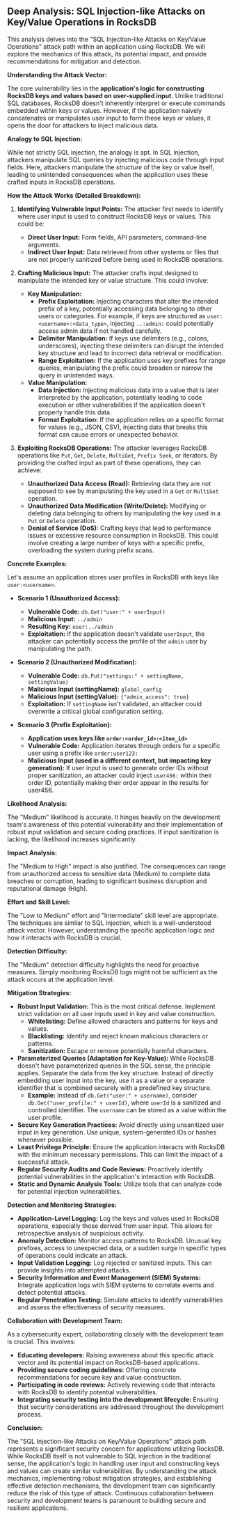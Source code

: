 ## Deep Analysis: SQL Injection-like Attacks on Key/Value Operations in RocksDB

This analysis delves into the "SQL Injection-like Attacks on Key/Value Operations" attack path within an application using RocksDB. We will explore the mechanics of this attack, its potential impact, and provide recommendations for mitigation and detection.

**Understanding the Attack Vector:**

The core vulnerability lies in the **application's logic for constructing RocksDB keys and values based on user-supplied input.** Unlike traditional SQL databases, RocksDB doesn't inherently interpret or execute commands embedded within keys or values. However, if the application naively concatenates or manipulates user input to form these keys or values, it opens the door for attackers to inject malicious data.

**Analogy to SQL Injection:**

While not strictly SQL injection, the analogy is apt. In SQL injection, attackers manipulate SQL queries by injecting malicious code through input fields. Here, attackers manipulate the *structure* of the key or value itself, leading to unintended consequences when the application uses these crafted inputs in RocksDB operations.

**How the Attack Works (Detailed Breakdown):**

1. **Identifying Vulnerable Input Points:** The attacker first needs to identify where user input is used to construct RocksDB keys or values. This could be:
    * **Direct User Input:** Form fields, API parameters, command-line arguments.
    * **Indirect User Input:** Data retrieved from other systems or files that are not properly sanitized before being used in RocksDB operations.

2. **Crafting Malicious Input:** The attacker crafts input designed to manipulate the intended key or value structure. This could involve:
    * **Key Manipulation:**
        * **Prefix Exploitation:** Injecting characters that alter the intended prefix of a key, potentially accessing data belonging to other users or categories. For example, if keys are structured as `user:<username>:<data_type>`, injecting `..:admin:` could potentially access admin data if not handled carefully.
        * **Delimiter Manipulation:** If keys use delimiters (e.g., colons, underscores), injecting these delimiters can disrupt the intended key structure and lead to incorrect data retrieval or modification.
        * **Range Exploitation:** If the application uses key prefixes for range queries, manipulating the prefix could broaden or narrow the query in unintended ways.
    * **Value Manipulation:**
        * **Data Injection:** Injecting malicious data into a value that is later interpreted by the application, potentially leading to code execution or other vulnerabilities if the application doesn't properly handle this data.
        * **Format Exploitation:** If the application relies on a specific format for values (e.g., JSON, CSV), injecting data that breaks this format can cause errors or unexpected behavior.

3. **Exploiting RocksDB Operations:** The attacker leverages RocksDB operations like `Put`, `Get`, `Delete`, `MultiGet`, `Prefix Seek`, or iterators. By providing the crafted input as part of these operations, they can achieve:
    * **Unauthorized Data Access (Read):**  Retrieving data they are not supposed to see by manipulating the key used in a `Get` or `MultiGet` operation.
    * **Unauthorized Data Modification (Write/Delete):**  Modifying or deleting data belonging to others by manipulating the key used in a `Put` or `Delete` operation.
    * **Denial of Service (DoS):**  Crafting keys that lead to performance issues or excessive resource consumption in RocksDB. This could involve creating a large number of keys with a specific prefix, overloading the system during prefix scans.

**Concrete Examples:**

Let's assume an application stores user profiles in RocksDB with keys like `user:<username>`.

* **Scenario 1 (Unauthorized Access):**
    * **Vulnerable Code:** `db.Get("user:" + userInput)`
    * **Malicious Input:** `../admin`
    * **Resulting Key:** `user:../admin`
    * **Exploitation:** If the application doesn't validate `userInput`, the attacker can potentially access the profile of the `admin` user by manipulating the path.

* **Scenario 2 (Unauthorized Modification):**
    * **Vulnerable Code:** `db.Put("settings:" + settingName, settingValue)`
    * **Malicious Input (settingName):** `global_config`
    * **Malicious Input (settingValue):** `{"admin_access": true}`
    * **Exploitation:**  If `settingName` isn't validated, an attacker could overwrite a critical global configuration setting.

* **Scenario 3 (Prefix Exploitation):**
    * **Application uses keys like `order:<order_id>:<item_id>`**
    * **Vulnerable Code:**  Application iterates through orders for a specific user using a prefix like `order:user123:`
    * **Malicious Input (used in a different context, but impacting key generation):**  If user input is used to generate order IDs without proper sanitization, an attacker could inject `user456:` within their order ID, potentially making their order appear in the results for user456.

**Likelihood Analysis:**

The "Medium" likelihood is accurate. It hinges heavily on the development team's awareness of this potential vulnerability and their implementation of robust input validation and secure coding practices. If input sanitization is lacking, the likelihood increases significantly.

**Impact Analysis:**

The "Medium to High" impact is also justified. The consequences can range from unauthorized access to sensitive data (Medium) to complete data breaches or corruption, leading to significant business disruption and reputational damage (High).

**Effort and Skill Level:**

The "Low to Medium" effort and "Intermediate" skill level are appropriate. The techniques are similar to SQL injection, which is a well-understood attack vector. However, understanding the specific application logic and how it interacts with RocksDB is crucial.

**Detection Difficulty:**

The "Medium" detection difficulty highlights the need for proactive measures. Simply monitoring RocksDB logs might not be sufficient as the attack occurs at the application level.

**Mitigation Strategies:**

* **Robust Input Validation:** This is the most critical defense. Implement strict validation on all user inputs used in key and value construction.
    * **Whitelisting:** Define allowed characters and patterns for keys and values.
    * **Blacklisting:** Identify and reject known malicious characters or patterns.
    * **Sanitization:** Escape or remove potentially harmful characters.
* **Parameterized Queries (Adaptation for Key-Value):**  While RocksDB doesn't have parameterized queries in the SQL sense, the principle applies. Separate the data from the key structure. Instead of directly embedding user input into the key, use it as a value or a separate identifier that is combined securely with a predefined key structure.
    * **Example:** Instead of `db.Get("user:" + username)`, consider `db.Get("user_profile:" + userId)`, where `userId` is a sanitized and controlled identifier. The `username` can be stored as a value within the user profile.
* **Secure Key Generation Practices:** Avoid directly using unsanitized user input in key generation. Use unique, system-generated IDs or hashes whenever possible.
* **Least Privilege Principle:**  Ensure the application interacts with RocksDB with the minimum necessary permissions. This can limit the impact of a successful attack.
* **Regular Security Audits and Code Reviews:**  Proactively identify potential vulnerabilities in the application's interaction with RocksDB.
* **Static and Dynamic Analysis Tools:** Utilize tools that can analyze code for potential injection vulnerabilities.

**Detection and Monitoring Strategies:**

* **Application-Level Logging:** Log the keys and values used in RocksDB operations, especially those derived from user input. This allows for retrospective analysis of suspicious activity.
* **Anomaly Detection:** Monitor access patterns to RocksDB. Unusual key prefixes, access to unexpected data, or a sudden surge in specific types of operations could indicate an attack.
* **Input Validation Logging:** Log rejected or sanitized inputs. This can provide insights into attempted attacks.
* **Security Information and Event Management (SIEM) Systems:** Integrate application logs with SIEM systems to correlate events and detect potential attacks.
* **Regular Penetration Testing:** Simulate attacks to identify vulnerabilities and assess the effectiveness of security measures.

**Collaboration with Development Team:**

As a cybersecurity expert, collaborating closely with the development team is crucial. This involves:

* **Educating developers:**  Raising awareness about this specific attack vector and its potential impact on RocksDB-based applications.
* **Providing secure coding guidelines:**  Offering concrete recommendations for secure key and value construction.
* **Participating in code reviews:**  Actively reviewing code that interacts with RocksDB to identify potential vulnerabilities.
* **Integrating security testing into the development lifecycle:**  Ensuring that security considerations are addressed throughout the development process.

**Conclusion:**

The "SQL Injection-like Attacks on Key/Value Operations" attack path represents a significant security concern for applications utilizing RocksDB. While RocksDB itself is not vulnerable to SQL injection in the traditional sense, the application's logic in handling user input and constructing keys and values can create similar vulnerabilities. By understanding the attack mechanics, implementing robust mitigation strategies, and establishing effective detection mechanisms, the development team can significantly reduce the risk of this type of attack. Continuous collaboration between security and development teams is paramount to building secure and resilient applications.
